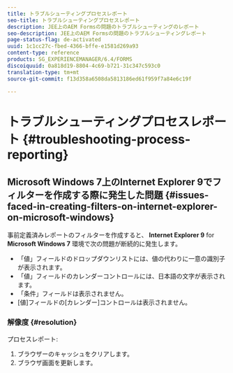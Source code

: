 ```yaml
---
title: トラブルシューティングプロセスレポート
seo-title: トラブルシューティングプロセスレポート
description: JEE上のAEM Formsの問題のトラブルシューティングのレポート
seo-description: JEE上のAEM Formsの問題のトラブルシューティングレポート
page-status-flag: de-activated
uuid: 1c1cc27c-fbed-4366-bffe-e1581d269a93
content-type: reference
products: SG_EXPERIENCEMANAGER/6.4/FORMS
discoiquuid: 0a818d19-8804-4c69-b721-31c347c593c0
translation-type: tm+mt
source-git-commit: f13d358a6508da5813186ed61f959f7a84e6c19f

---
```



# トラブルシューティングプロセスレポート {#troubleshooting-process-reporting}

## Microsoft Windows 7上のInternet Explorer 9でフィルターを作成する際に発生した問題 {#issues-faced-in-creating-filters-on-internet-explorer-on-microsoft-windows}

事前定義済みレポートのフィルターを作成すると、 **Internet Explorer 9** for **Microsoft Windows 7** 環境で次の問題が断続的に発生します。

* 「値」フィールドのドロップダウンリストには、値の代わりに一意の識別子が表示されます。
* 「値」フィールドのカレンダーコントロールには、日本語の文字が表示されます。
* 「条件」フィールドは表示されません。
* [値]フィールドの[カレンダー]コントロールは表示されません。

### 解像度 {#resolution}

プロセスレポート:

1. ブラウザーのキャッシュをクリアします。
1. ブラウザ画面を更新します。

